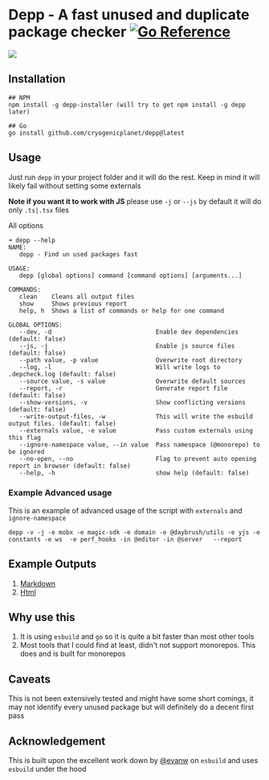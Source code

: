 # Depp - A fast unused and duplicate package checker [![Go Reference](https://pkg.go.dev/badge/github.com/CryogenicPlanet/depp.svg)](https://pkg.go.dev/github.com/CryogenicPlanet/depp)

![](https://user-images.githubusercontent.com/10355479/139758905-7f911615-84d0-46c6-805a-06f8eafaf633.png)

## Installation

```
## NPM
npm install -g depp-installer (will try to get npm install -g depp later)

## Go
go install github.com/cryogenicplanet/depp@latest

```

## Usage

Just run `depp` in your project folder and it will do the rest. Keep in mind it will likely fail without setting some externals

**Note if you want it to work with JS** please use `-j` or `--js` by default it will do only `.ts|.tsx` files

All options
```
➜ depp --help  
NAME:
   depp - Find un used packages fast

USAGE:
   depp [global options] command [command options] [arguments...]

COMMANDS:
   clean    Cleans all output files
   show     Shows previous report
   help, h  Shows a list of commands or help for one command

GLOBAL OPTIONS:
   --dev, -d                             Enable dev dependencies (default: false)
   --js, -j                              Enable js source files (default: false)
   --path value, -p value                Overwrite root directory
   --log, -l                             Will write logs to .depcheck.log (default: false)
   --source value, -s value              Overwrite default sources
   --report, -r                          Generate report file (default: false)
   --show-versions, -v                   Show conflicting versions (default: false)
   --write-output-files, -w              This will write the esbuild output files. (default: false)
   --externals value, -e value           Pass custom externals using this flag
   --ignore-namespace value, --in value  Pass namespace (@monorepo) to be ignored
   --no-open, --no                       Flag to prevent auto opening report in browser (default: false)
   --help, -h                            show help (default: false)
```

### Example Advanced usage

This is an example of advanced usage of the script with `externals` and `ignore-namespace`

```
depp -v -j -e mobx -e magic-sdk -e domain -e @daybrush/utils -e yjs -e constants -e ws  -e perf_hooks -in @editor -in @server   --report
```

## Example Outputs

1. [Markdown](./static/markdownReport.md)
2. [Html](https://cryogenicplanet.github.io/depp/static/htmlReport.html)

## Why use this

1. It is using `esbuild` and `go` so it is quite a bit faster than most other tools
2. Most tools that I could find at least, didn't not support monorepos. This does and is built for monorepos

## Caveats 

This is not been extensively tested and might have some short comings, it may not identify every unused package but will definitely do a decent first pass


## Acknowledgement


This is built upon the excellent work down by [@evanw](https://github.com/evanw/) on `esbuild` and uses `esbuild` under the hood